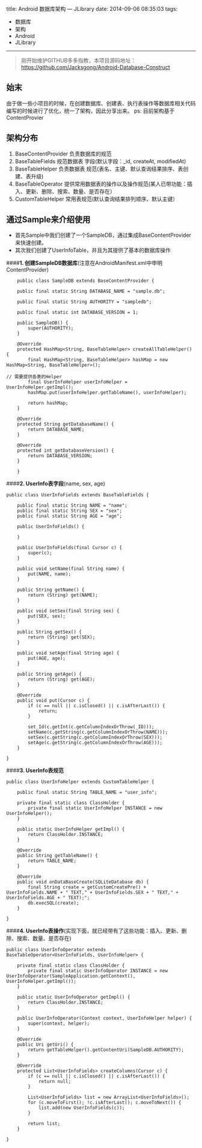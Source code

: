 title: Android 数据库架构 — JLibrary
date: 2014-09-06 08:35:03
tags:
- 数据库
- 架构
- Android
- JLibrary

---

> 刚开始维护GITHUB多多指教，本项目源码地址：https://github.com/Jacksgong/Android-Database-Construct

始末
-------

由于做一些小项目的时候，在创建数据库、创建表、执行表操作等数据库相关代码编写的时候进行了优化，统一了架构，因此分享出来。
ps: 目前架构基于ContentProvier

<!--more-->
架构分布
-------

 1. BaseContentProvider  负责数据库的规范
 2. BaseTableFields 规范数据表 字段(默认字段：_id, createAt, modifiedAt)
 3. BaseTableHelper 负责数据表 规范(表名、主键、默认查询结果排序、表创建、表升级)
 4. BaseTableOperator 提供常用数据表的操作以及操作规范(某人已带功能：插入、更新、删除、搜索、数量、是否存在）
 5. CustomTableHelper 常用表规范(默认查询结果排列顺序、默认主键）

通过Sample来介绍使用
-------

 - 首先Sample中我们创建了一个SampleDB，通过集成BaseContentProvider来快速创建。
 - 其次我们创建了UserInfoTable，并且为其提供了基本的数据库操作


####**1. 创建SampleDB数据库**(注意在AndroidManifest.xml中申明ContentProvider)

    	public class SampleDB extends BaseContentProvider {
    
    	public final static String DATABASE_NAME = "sample.db";
    
    	public final static String AUTHORITY = "sampledb";
    
    	public final static int DATABASE_VERSION = 1;
    
    	public SampleDB() {
    		super(AUTHORITY);
    	}
    
    	@Override
    	protected HashMap<String, BaseTableHelper> createAllTableHelper() {
    		final HashMap<String, BaseTableHelper> hashMap = new HashMap<String, BaseTableHelper>();
    
    // 需要提供各表的Helper
    		final UserInfoHelper userInfoHelper = UserInfoHelper.getImpl();
    		hashMap.put(userInfoHelper.getTableName(), userInfoHelper);
    
    		return hashMap;
    	}
    
    	@Override
    	protected String getDatabaseName() {
    		return DATABASE_NAME;
    	}
    
    	@Override
    	protected int getDatabaseVersion() {
    		return DATABASE_VERSION;
    	}
    
	    }

####**2. UserInfo表字段**(name, sex, age)

    public class UserInfoFields extends BaseTableFields {
    
    	public final static String NAME = "name";
    	public final static String SEX = "sex";
    	public final static String AGE = "age";
    
    	public UserInfoFields() {
    
    	}
    
    	public UserInfoFields(final Cursor c) {
    		super(c);
    	}
    
    	public void setName(final String name) {
    		put(NAME, name);
    	}
    
    	public String getName() {
    		return (String) get(NAME);
    	}
    
    	public void setSex(final String sex) {
    		put(SEX, sex);
    	}
    
    	public String getSex() {
    		return (String) get(SEX);
    	}
    
    	public void setAge(final String age) {
    		put(AGE, age);
    	}
    
    	public String getAge() {
    		return (String) get(AGE);
    	}
    
    	@Override
    	public void put(Cursor c) {
    		if (c == null || c.isClosed() || c.isAfterLast()) {
    			return;
    		}
    
    		set_Id(c.getInt(c.getColumnIndexOrThrow(_ID)));
    		setName(c.getString(c.getColumnIndexOrThrow(NAME)));
    		setSex(c.getString(c.getColumnIndexOrThrow(SEX)));
    		setAge(c.getString(c.getColumnIndexOrThrow(AGE)));
    	}
    
    }

####**3. UserInfo表规范**

    public class UserInfoHelper extends CustomTableHelper {
    
    	public final static String TABLE_NAME = "user_info";
    
    	private final static class ClassHolder {
    		private final static UserInfoHelper INSTANCE = new UserInfoHelper();
    	}
    
    	public static UserInfoHelper getImpl() {
    		return ClassHolder.INSTANCE;
    	}
    
    	@Override
    	public String getTableName() {
    		return TABLE_NAME;
    	}
    
    	@Override
    	public void onDataBaseCreate(SQLiteDatabase db) {
    		final String create = getCustomCreatePre() + UserInfoFields.NAME + " TEXT," + UserInfoFields.SEX + " TEXT," + UserInfoFields.AGE + " TEXT);";
    		db.execSQL(create);
    	}
    
    }

####**4. UserInfo表操作**(实现下面，就已经带有了这些功能：插入、更新、删除、搜索、数量、是否存在)

    public class UserInfoOperator extends BaseTableOperator<UserInfoFields, UserInfoHelper> {
    
    	private final static class ClassHolder {
    		private final static UserInfoOperator INSTANCE = new UserInfoOperator(SampleApplication.getContext(), UserInfoHelper.getImpl());
    	}
    
    	public static UserInfoOperator getImpl() {
    		return ClassHolder.INSTANCE;
    	}
    
    	public UserInfoOperator(Context context, UserInfoHelper helper) {
    		super(context, helper);
    	}
    
    	@Override
    	public Uri getUri() {
    		return getTableHelper().getContentUri(SampleDB.AUTHORITY);
    	}
    
    	@Override
    	protected List<UserInfoFields> createColumns(Cursor c) {
    		if (c == null || c.isClosed() || c.isAfterLast()) {
    			return null;
    		}
    
    		List<UserInfoFields> list = new ArrayList<UserInfoFields>();
    		for (c.moveToFirst(); !c.isAfterLast(); c.moveToNext()) {
    			list.add(new UserInfoFields(c));
    		}
    
    		return list;
    	}
    
    }
